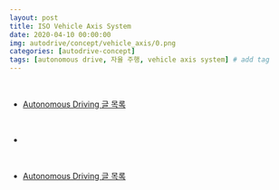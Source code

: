 ```yaml
---
layout: post
title: ISO Vehicle Axis System
date: 2020-04-10 00:00:00
img: autodrive/concept/vehicle_axis/0.png
categories: [autodrive-concept] 
tags: [autonomous drive, 자율 주행, vehicle axis system] # add tag
---
```


<br>

- [Autonomous Driving 글 목록](https://gaussian37.github.io/autodrive-concept-table/)

<br>

- 


<br>

- [Autonomous Driving 글 목록](https://gaussian37.github.io/autodrive-concept-table/)

<br>